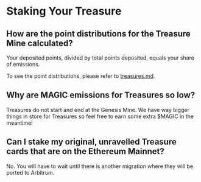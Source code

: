 # Staking Your Treasure

## How are the point distributions for the Treasure Mine calculated?

Your deposited points, divided by total points deposited, equals your share of emissions.

To see the point distributions, please refer to [treasures.md](../../getting-started/what-is-usdmagic/treasures.md "mention").

## Why are MAGIC emissions for Treasures so low?

Treasures do not start and end at the Genesis Mine. We have way bigger things in store for Treasures so feel free to earn some extra $MAGIC in the meantime!

## Can I stake my original, unravelled Treasure cards that are on the Ethereum Mainnet?

No. You will have to wait until there is another migration where they will be ported to Arbitrum.
